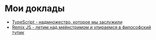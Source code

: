 # Мои доклады

- [TypeScript - надмножество, которое мы заслужили](type-script.rar)
- [Remix JS - летим над мейнстримом и упираемся в философский тупик](remix-js.rar)
